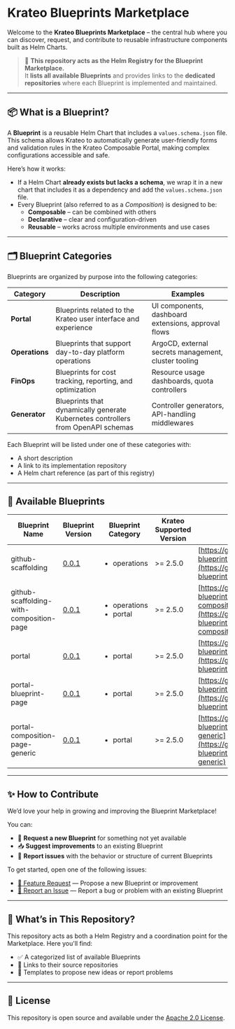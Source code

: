 # Krateo Blueprints Marketplace

Welcome to the **Krateo Blueprints Marketplace** – the central hub where you can discover, request, and contribute to reusable infrastructure components built as Helm Charts.

> 🧭 **This repository acts as the Helm Registry for the Blueprint Marketplace.**  
> It **lists all available Blueprints** and provides links to the **dedicated repositories** where each Blueprint is implemented and maintained.

---

## 📦 What is a Blueprint?

A **Blueprint** is a reusable Helm Chart that includes a `values.schema.json` file. This schema allows Krateo to automatically generate user-friendly forms and validation rules in the Krateo Composable Portal, making complex configurations accessible and safe.

Here’s how it works:
- If a Helm Chart **already exists but lacks a schema**, we wrap it in a new chart that includes it as a dependency and add the `values.schema.json` file.
- Every Blueprint (also referred to as a *Composition*) is designed to be:
  - **Composable** – can be combined with others
  - **Declarative** – clear and configuration-driven
  - **Reusable** – works across multiple environments and use cases

---

## 🗂 Blueprint Categories

Blueprints are organized by purpose into the following categories:

| Category   | Description                                                                 | Examples                                                                 |
|------------|-----------------------------------------------------------------------------|--------------------------------------------------------------------------|
| **Portal** | Blueprints related to the Krateo user interface and experience              | UI components, dashboard extensions, approval flows                     |
| **Operations** | Blueprints that support day-to-day platform operations                    | ArgoCD, external secrets management, cluster tooling                    |
| **FinOps** | Blueprints for cost tracking, reporting, and optimization                   | Resource usage dashboards, quota controllers                            |
| **Generator** | Blueprints that dynamically generate Kubernetes controllers from OpenAPI schemas | Controller generators, API-handling middlewares                          |


Each Blueprint will be listed under one of these categories with:
- A short description
- A link to its implementation repository
- A Helm chart reference (as part of this registry)

---

## 📘 Available Blueprints

<!-- Available Blueprints START -->
| Blueprint Name | Blueprint Version | Blueprint Category | Krateo Supported Version | Blueprint Repository |
|----------------|-------------------|--------------------|---------------------------|-----------------------|
| github-scaffolding | [0.0.1](https://github.com/krateoplatformops-blueprints/github-scaffolding/tree/0.0.1) | <ul><li>operations</li></ul> | >= 2.5.0 | [https://github.com/krateoplatformops-blueprints/github-scaffolding](https://github.com/krateoplatformops-blueprints/github-scaffolding) |
| github-scaffolding-with-composition-page | [0.0.1](https://github.com/krateoplatformops-blueprints/github-scaffolding-with-composition-page/tree/0.0.1) | <ul><li>operations</li><li>portal</li></ul> | >= 2.5.0 | [https://github.com/krateoplatformops-blueprints/github-scaffolding-with-composition-page](https://github.com/krateoplatformops-blueprints/github-scaffolding-with-composition-page) |
| portal | [0.0.1](https://github.com/krateoplatformops-blueprints/portal/tree/0.0.1) | <ul><li>portal</li></ul> | >= 2.5.0 | [https://github.com/krateoplatformops-blueprints/portal](https://github.com/krateoplatformops-blueprints/portal) |
| portal-blueprint-page | [0.0.1](https://github.com/krateoplatformops-blueprints/portal-blueprint-page/tree/0.0.1) | <ul><li>portal</li></ul> | >= 2.5.0 | [https://github.com/krateoplatformops-blueprints/portal-blueprint-page](https://github.com/krateoplatformops-blueprints/portal-blueprint-page) |
| portal-composition-page-generic | [0.0.1](https://github.com/krateoplatformops-blueprints/portal-composition-page-generic/tree/0.0.1) | <ul><li>portal</li></ul> | >= 2.5.0 | [https://github.com/krateoplatformops-blueprints/portal-composition-page-generic](https://github.com/krateoplatformops-blueprints/portal-composition-page-generic) |
<!-- Available Blueprints END -->

---

## ✨ How to Contribute

We’d love your help in growing and improving the Blueprint Marketplace!

You can:
- 🔧 **Request a new Blueprint** for something not yet available
- 📥 **Suggest improvements** to an existing Blueprint
- 🐛 **Report issues** with the behavior or structure of current Blueprints

To get started, open one of the following issues:

- [🚀 Feature Request](../../issues/new?assignees=&labels=enhancement&template=feature_request.yml) — Propose a new Blueprint or improvement  
- [🐞 Report an Issue](../../issues/new?assignees=&labels=bug&template=report_composition_issue.yml) — Report a bug or problem with an existing Blueprint

---

## 📁 What’s in This Repository?

This repository acts as both a Helm Registry and a coordination point for the Marketplace. Here you'll find:

- ✅ A categorized list of available Blueprints
- 🔗 Links to their source repositories
- 📌 Templates to propose new ideas or report problems

---

## 📄 License

This repository is open source and available under the [Apache 2.0 License](LICENSE).
